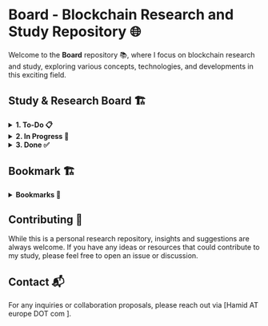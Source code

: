 # Board - Blockchain Research and Study Repository 🌐

Welcome to the **Board** repository 📚, where I focus on blockchain research and study, exploring various concepts, technologies, and developments in this exciting field.

## Study & Research Board 🏗️

<details>
<summary><strong>1. To-Do 📋</strong></summary>
<br>

> Here, I list the tasks and topics I plan to explore.

| Title | Tags | Links |
|-------|------|-------|
| Task 1 | `Tag1`, `Tag27` | [Link1](URL) |
| Task 2 | `Tag1`, `Tag3` | [Link29](URL) |
| Polygon CDK | `Tag1`, `Tag3` | [Link2](URL) |



</details>

<details>
<summary><strong>2. In Progress 🚧</strong></summary>
<br>

> This section showcases the tasks currently under research.

| Title | Tags | Progress Updates | Links |
|-------|------|------------------|-------|
| Task 1 | `Tag1`, `Tag23` | Update 1 | [Link1](URL) |


</details>

<details>
<summary><strong>3. Done ✅</strong></summary>
<br>

> Completed tasks and studies are archived here.

| Title | Tags | Summary | Readme Link |
|-------|------|---------|-------------|
| Task 1 | `Tag1`, `Tag45` | Summary of Task 1 | [Readme](URL) |


</details>

## Bookmark 🏗️


<details>
<summary><strong>Bookmarks 🔖</strong></summary>
<br>

> A curated list of important bookmarks relevant to my blockchain research.

| Title | Tags | Description | Link |
|-------|------|-------------|------|
| Bookmark 1 | `Tag1`, `Tag4` | Short description | [Link](URL) |
| Bookmark 2 | ``, `Tag5` | Short description | [Link](URL) |



</details>

## Contributing 🤝

While this is a personal research repository, insights and suggestions are always welcome. If you have any ideas or resources that could contribute to my study, please feel free to open an issue or discussion.

## Contact 📬

For any inquiries or collaboration proposals, please reach out via [Hamid AT europe DOT com ].
